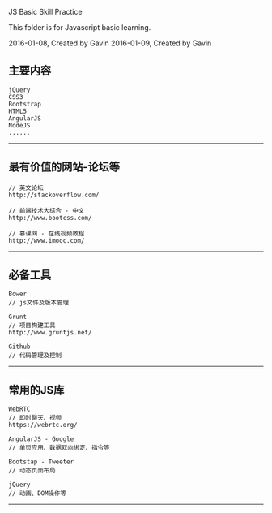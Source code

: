 JS Basic Skill Practice

This folder is for Javascript basic learning.

2016-01-08, Created by Gavin
2016-01-09, Created by Gavin

主要内容
--------------------------
	jQuery
	CSS3
	Bootstrap
	HTML5
	AngularJS
	NodeJS
	......
--------------------------


最有价值的网站-论坛等
--------------------------
	// 英文论坛
	http://stackoverflow.com/

	// 前端技术大综合 - 中文
	http://www.bootcss.com/

	// 慕课网 - 在线视频教程
	http://www.imooc.com/
--------------------------


必备工具
--------------------------
	Bower
	// js文件及版本管理

	Grunt
	// 项目构建工具
	http://www.gruntjs.net/

	Github
	// 代码管理及控制

--------------------------


常用的JS库
--------------------------
	WebRTC 		
	// 即时聊天、视频
	https://webrtc.org/

	AngularJS - Google
	// 单页应用、数据双向绑定、指令等

	Bootstap - Tweeter		
	// 动态页面布局

	jQuery	
	// 动画、DOM操作等
	
--------------------------